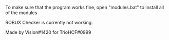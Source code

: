 To make sure that the program works fine, open "modules.bat" to install all of the modules

ROBUX Checker is currently not working.

Made by Vision#1420 for TrioHCF#0999